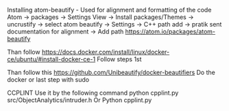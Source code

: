 Installing atom-beautify - Used for alignment and formatting of the code
Atom → packages → Settings View → Install packages/Themes → uncrustify → select atom beautify → Settings → C++ path add → pratik sent documentation for alignment → Add path
https://atom.io/packages/atom-beautify

Than follow https://docs.docker.com/install/linux/docker-ce/ubuntu/#install-docker-ce-1
Follow steps 1st

Than follow this
https://github.com/Unibeautify/docker-beautifiers
Do the docker or last step with sudo


CCPLINT
Use it by the following command
python cpplint.py src/ObjectAnalytics/intruder.h
Or 
Python cpplint.py <path>
